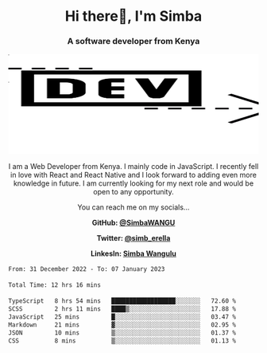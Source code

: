 
<h1 align="center"> Hi there👋, I'm Simba</h1>
<h3 align="center">A software developer from Kenya</h3>

<img src="/arrow-svgrepo-com.svg" margin="auto" width="100%" height="200px">


<p align="center">I am a Web Developer from Kenya. I mainly code in JavaScript. I recently fell in love with React and React Native and I look forward to adding even more knowledge in future. I am currently looking for my next role and would be open to any opportunity.</p>

<p align="center">You can reach me on my socials... </p>

<div align="center">

__<p>  GitHub: [@SimbaWANGU](https://github.com/SimbaWANGU)__  </p>
__<p> Twitter: [@simb_erella](https://twitter.com/simb_erella)__ </p>
__<p> LinkesIn: [Simba Wangulu](https://www.linkedin.com/in/simba-wangulu/)__ </p>

</div>

<!--START_SECTION:waka-->

```text
From: 31 December 2022 - To: 07 January 2023

Total Time: 12 hrs 16 mins

TypeScript   8 hrs 54 mins   ██████████████████░░░░░░░   72.60 %
SCSS         2 hrs 11 mins   ████▒░░░░░░░░░░░░░░░░░░░░   17.88 %
JavaScript   25 mins         █░░░░░░░░░░░░░░░░░░░░░░░░   03.47 %
Markdown     21 mins         ▓░░░░░░░░░░░░░░░░░░░░░░░░   02.95 %
JSON         10 mins         ▒░░░░░░░░░░░░░░░░░░░░░░░░   01.37 %
CSS          8 mins          ▒░░░░░░░░░░░░░░░░░░░░░░░░   01.13 %
```

<!--END_SECTION:waka-->
